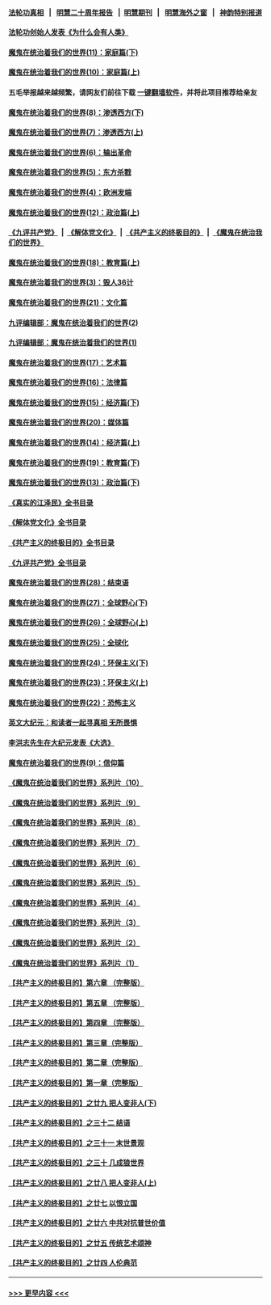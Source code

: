 #### [法轮功真相](https://github.com/gfw-breaker/truth/blob/master/README.md?t=0) &nbsp;&nbsp;|&nbsp;&nbsp; [明慧二十周年报告](https://github.com/gfw-breaker/mh-reports/blob/master/README.md?t=0) &nbsp;&nbsp;|&nbsp;&nbsp;[明慧期刊](https://github.com/gfw-breaker/mh-qikan) &nbsp;&nbsp;|&nbsp;&nbsp; [明慧海外之窗](https://github.com/gfw-breaker/mh-news/blob/master/README.md?t=0) &nbsp;&nbsp;|&nbsp;&nbsp; [神韵特别报道](https://github.com/gfw-breaker/mh-news/blob/master/shenyun.md?t=0)
#### [法轮功创始人发表《为什么会有人类》](../pages/nsc422/n13912117.md?t=02132144) 
#### [魔鬼在统治着我们的世界(11)：家庭篇(下)](../pages/nsc422/n10440961.md?t=02132144) 
#### [魔鬼在统治着我们的世界(10)：家庭篇(上)](../pages/nsc422/n10435448.md?t=02132144) 
#### 五毛举报越来越频繁，请网友们前往下载 [一键翻墙软件](https://github.com/gfw-breaker/ssr-accounts)，并将此项目推荐给亲友
#### [魔鬼在统治着我们的世界(8)：渗透西方(下)](../pages/nsc422/n10429603.md?t=02132144) 
#### [魔鬼在统治着我们的世界(7)：渗透西方(上)](../pages/nsc422/n10426013.md?t=02132144) 
#### [魔鬼在统治着我们的世界(6)：输出革命](../pages/nsc422/n10421536.md?t=02132144) 
#### [魔鬼在统治着我们的世界(5)：东方杀戮](../pages/nsc422/n10417707.md?t=02132144) 
#### [魔鬼在统治着我们的世界(4)：欧洲发端](../pages/nsc422/n10414890.md?t=02132144) 
#### [魔鬼在统治着我们的世界(12)：政治篇(上)](../pages/nsc422/n10444576.md?t=02132144) 
#### [《九评共产党》](https://github.com/begood0513/9ping.md/blob/master/README.md) &nbsp;|&nbsp; [《解体党文化》](../../../../jtdwh.md/blob/master/README.md)  &nbsp;|&nbsp; [《共产主义的终极目的》](../../../../gczydzjmd.md/blob/master/README.md) &nbsp;|&nbsp; [《魔鬼在统治我们的世界》](../../../../mgztzwmdsj.md/blob/master/README.md) 
#### [魔鬼在统治着我们的世界(18)：教育篇(上)](../pages/nsc422/n10526970.md?t=02132144) 
#### [魔鬼在统治着我们的世界(3)：毁人36计](../pages/nsc422/n10411583.md?t=02132144) 
#### [魔鬼在统治着我们的世界(21)：文化篇](../pages/nsc422/n10597706.md?t=02132144) 
#### [九评编辑部：魔鬼在统治着我们的世界(2)](../pages/nsc422/n10410036.md?t=02132144) 
#### [九评编辑部：魔鬼在统治着我们的世界(1)](../pages/nsc422/n10406825.md?t=02132144) 
#### [魔鬼在统治着我们的世界(17)：艺术篇](../pages/nsc422/n10499093.md?t=02132144) 
#### [魔鬼在统治着我们的世界(16)：法律篇](../pages/nsc422/n10485969.md?t=02132144) 
#### [魔鬼在统治着我们的世界(15)：经济篇(下)](../pages/nsc422/n10469975.md?t=02132144) 
#### [魔鬼在统治着我们的世界(20)：媒体篇](../pages/nsc422/n10586579.md?t=02132144) 
#### [魔鬼在统治着我们的世界(14)：经济篇(上)](../pages/nsc422/n10457370.md?t=02132144) 
#### [魔鬼在统治着我们的世界(19)：教育篇(下)](../pages/nsc422/n10564808.md?t=02132144) 
#### [魔鬼在统治着我们的世界(13)：政治篇(下)](../pages/nsc422/n10448270.md?t=02132144) 
#### [《真实的江泽民》全书目录](../pages/nsc422/n13721399.md?t=02132144) 
#### [《解体党文化》全书目录](../pages/nsc422/n13721157.md?t=02132144) 
#### [《共产主义的终极目的》全书目录](../pages/nsc422/n13721048.md?t=02132144) 
#### [《九评共产党》全书目录](../pages/nsc422/n13708085.md?t=02132144) 
#### [魔鬼在统治着我们的世界(28)：结束语](../pages/nsc422/n10936246.md?t=02132144) 
#### [魔鬼在统治着我们的世界(27)：全球野心(下)](../pages/nsc422/n10928319.md?t=02132144) 
#### [魔鬼在统治着我们的世界(26)：全球野心(上)](../pages/nsc422/n10900318.md?t=02132144) 
#### [魔鬼在统治着我们的世界(25)：全球化](../pages/nsc422/n10788205.md?t=02132144) 
#### [魔鬼在统治着我们的世界(24)：环保主义(下)](../pages/nsc422/n10695307.md?t=02132144) 
#### [魔鬼在统治着我们的世界(23)：环保主义(上)](../pages/nsc422/n10688613.md?t=02132144) 
#### [魔鬼在统治着我们的世界(22)：恐怖主义](../pages/nsc422/n10614727.md?t=02132144) 
#### [英文大纪元：和读者一起寻真相 无所畏惧](../pages/nsc422/n12542027.md?t=02132144) 
#### [李洪志先生在大纪元发表《大选》](../pages/nsc422/n12534746.md?t=02132144) 
#### [魔鬼在统治着我们的世界(9)：信仰篇](../pages/nsc422/n10432159.md?t=02132144) 
#### [《魔鬼在统治着我们的世界》系列片（10）](../pages/nsc422/n12292670.md?t=02132144) 
#### [《魔鬼在统治着我们的世界》系列片（9）](../pages/nsc422/n12290859.md?t=02132144) 
#### [《魔鬼在统治着我们的世界》系列片（8）](../pages/nsc422/n12287445.md?t=02132144) 
#### [《魔鬼在统治着我们的世界》系列片（7）](../pages/nsc422/n12283425.md?t=02132144) 
#### [《魔鬼在统治着我们的世界》系列片（6）](../pages/nsc422/n12282314.md?t=02132144) 
#### [《魔鬼在统治着我们的世界》系列片（5）](../pages/nsc422/n12281419.md?t=02132144) 
#### [《魔鬼在统治着我们的世界》系列片（4）](../pages/nsc422/n12274024.md?t=02132144) 
#### [《魔鬼在统治着我们的世界》系列片（3）](../pages/nsc422/n12271322.md?t=02132144) 
#### [《魔鬼在统治着我们的世界》系列片（2）](../pages/nsc422/n12269049.md?t=02132144) 
#### [《魔鬼在统治着我们的世界》系列片（1）](../pages/nsc422/n12267575.md?t=02132144) 
#### [【共产主义的终极目的】第六章 （完整版）](../pages/nsc422/n11428913.md?t=02132144) 
#### [【共产主义的终极目的】第五章 （完整版）](../pages/nsc422/n11428912.md?t=02132144) 
#### [【共产主义的终极目的】第四章 （完整版）](../pages/nsc422/n11428907.md?t=02132144) 
#### [【共产主义的终极目的】第三章（完整版）](../pages/nsc422/n11428848.md?t=02132144) 
#### [【共产主义的终极目的】第二章（完整版）](../pages/nsc422/n11428831.md?t=02132144) 
#### [【共产主义的终极目的】第一章（完整版）](../pages/nsc422/n11417651.md?t=02132144) 
#### [【共产主义的终极目的】之廿九 把人变非人(下)](../pages/nsc422/n11344140.md?t=02132144) 
#### [【共产主义的终极目的】之三十二 结语](../pages/nsc422/n11360535.md?t=02132144) 
#### [【共产主义的终极目的】之三十一 末世景观](../pages/nsc422/n11351129.md?t=02132144) 
#### [【共产主义的终极目的】之三十 几成狼世界](../pages/nsc422/n11348280.md?t=02132144) 
#### [【共产主义的终极目的】之廿八 把人变非人(上)](../pages/nsc422/n11340492.md?t=02132144) 
#### [【共产主义的终极目的】之廿七 以恨立国](../pages/nsc422/n11336944.md?t=02132144) 
#### [【共产主义的终极目的】之廿六 中共对抗普世价值](../pages/nsc422/n11324785.md?t=02132144) 
#### [【共产主义的终极目的】之廿五 传统艺术颂神](../pages/nsc422/n11296396.md?t=02132144) 
#### [【共产主义的终极目的】之廿四 人伦典范](../pages/nsc422/n11296397.md?t=02132144) 

----
#### [ >>> 更早内容 <<< ](../indexes/nsc422-earlier.md)

